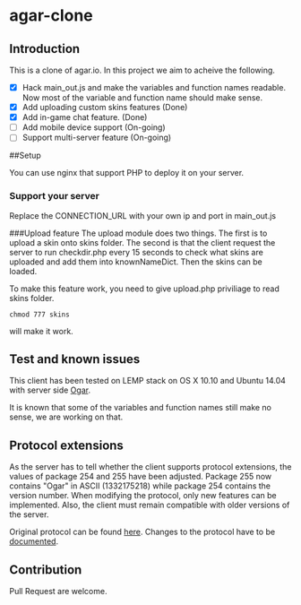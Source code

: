# agar-clone

## Introduction
This is a clone of agar.io. In this project we aim to acheive the following. 

- [x] Hack main_out.js and make the variables and function names readable. Now most of the variable and function name should make sense. 
- [x] Add uploading custom skins features (Done)
- [x] Add in-game chat feature. (Done)
- [ ] Add mobile device support (On-going)
- [ ] Support multi-server feature (On-going)

##Setup

You can use nginx that support PHP to deploy it on your server. 

### Support your server
Replace the CONNECTION_URL with your own ip and port in main_out.js

###Upload feature
The upload module does two things. The first is to upload a skin onto skins folder. The second is that the client request the server to run checkdir.php every 15 seconds to check what skins are uploaded and add them into knownNameDict. Then the skins can be loaded. 

To make this feature work, you need to give upload.php priviliage to read skins folder. 


``` 
chmod 777 skins 
```

will make it work.


## Test and known issues

This client has been tested on LEMP stack on OS X 10.10 and Ubuntu 14.04 with server side [Ogar](https://github.com/vram4/Ogar).

It is known that some of the variables and function names still make no sense, we are working on that. 

## Protocol extensions
As the server has to tell whether the client supports protocol extensions, the values of package 254 and 255 have been adjusted.
Package 255 now contains "Ogar" in ASCII (1332175218) while package 254 contains the version number. When modifying the protocol,
only new features can be implemented. Also, the client must remain compatible with older versions of the server.

Original protocol can be found [here](https://github.com/vram4/Agar.io-Protocol). Changes to the protocol have to be [documented](PROTOCOL.md).

## Contribution
Pull Request are welcome. 
